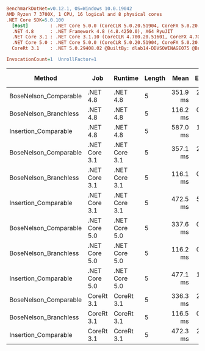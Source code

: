 ``` ini

BenchmarkDotNet=v0.12.1, OS=Windows 10.0.19042
AMD Ryzen 7 3700X, 1 CPU, 16 logical and 8 physical cores
.NET Core SDK=5.0.100
  [Host]        : .NET Core 5.0.0 (CoreCLR 5.0.20.51904, CoreFX 5.0.20.51904), X64 RyuJIT
  .NET 4.8      : .NET Framework 4.8 (4.8.4250.0), X64 RyuJIT
  .NET Core 3.1 : .NET Core 3.1.10 (CoreCLR 4.700.20.51601, CoreFX 4.700.20.51901), X64 RyuJIT
  .NET Core 5.0 : .NET Core 5.0.0 (CoreCLR 5.0.20.51904, CoreFX 5.0.20.51904), X64 RyuJIT
  CoreRt 3.1    : .NET 5.0.29408.02 @BuiltBy: dlab14-DDVSOWINAGE075 @Branch: master @Commit: 4ce1c21ac0d4d1a3b7f7a548214966f69ac9f199, X64 AOT

InvocationCount=1  UnrollFactor=1  

```
|                Method |           Job |       Runtime | Length |     Mean |   Error |  StdDev | Gen 0 | Gen 1 | Gen 2 | Allocated |
|---------------------- |-------------- |-------------- |------- |---------:|--------:|--------:|------:|------:|------:|----------:|
| BoseNelson_Comparable |      .NET 4.8 |      .NET 4.8 |      5 | 351.9 ms | 2.39 ms | 2.23 ms |     - |     - |     - |         - |
| BoseNelson_Branchless |      .NET 4.8 |      .NET 4.8 |      5 | 116.2 ms | 0.36 ms | 0.32 ms |     - |     - |     - |         - |
|  Insertion_Comparable |      .NET 4.8 |      .NET 4.8 |      5 | 587.0 ms | 1.72 ms | 1.52 ms |     - |     - |     - |         - |
| BoseNelson_Comparable | .NET Core 3.1 | .NET Core 3.1 |      5 | 357.1 ms | 2.72 ms | 2.55 ms |     - |     - |     - |         - |
| BoseNelson_Branchless | .NET Core 3.1 | .NET Core 3.1 |      5 | 116.1 ms | 0.39 ms | 0.33 ms |     - |     - |     - |         - |
|  Insertion_Comparable | .NET Core 3.1 | .NET Core 3.1 |      5 | 472.5 ms | 5.17 ms | 4.83 ms |     - |     - |     - |         - |
| BoseNelson_Comparable | .NET Core 5.0 | .NET Core 5.0 |      5 | 337.6 ms | 0.63 ms | 0.59 ms |     - |     - |     - |         - |
| BoseNelson_Branchless | .NET Core 5.0 | .NET Core 5.0 |      5 | 116.2 ms | 0.58 ms | 0.49 ms |     - |     - |     - |         - |
|  Insertion_Comparable | .NET Core 5.0 | .NET Core 5.0 |      5 | 477.1 ms | 1.97 ms | 1.84 ms |     - |     - |     - |         - |
| BoseNelson_Comparable |    CoreRt 3.1 |    CoreRt 3.1 |      5 | 336.3 ms | 2.45 ms | 2.17 ms |     - |     - |     - |         - |
| BoseNelson_Branchless |    CoreRt 3.1 |    CoreRt 3.1 |      5 | 116.5 ms | 0.36 ms | 0.31 ms |     - |     - |     - |         - |
|  Insertion_Comparable |    CoreRt 3.1 |    CoreRt 3.1 |      5 | 472.3 ms | 2.46 ms | 2.18 ms |     - |     - |     - |         - |
